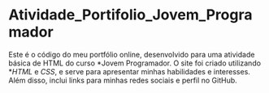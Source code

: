 # Atividade_Portifolio_Jovem_Programador
Este é o código do meu portfólio online, desenvolvido para uma atividade básica de HTML do curso *Jovem Programador. O site foi criado utilizando **HTML* e *CSS*, e serve para apresentar minhas habilidades e interesses. Além disso, inclui links para minhas redes sociais e perfil no GitHub.
